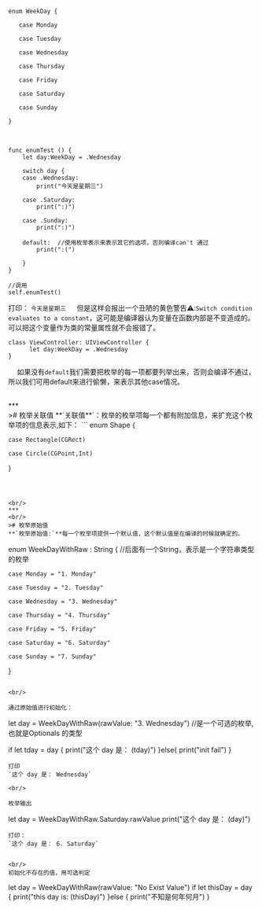 ```
enum WeekDay {

   case Monday

   case Tuesday

   case Wednesday

   case Thursday

   case Friday

   case Saturday

   case Sunday

}
```

<br/>

```
func enumTest () {
    let day:WeekDay = .Wednesday

    switch day {
    case .Wednesday:
        print("今天是星期三")
        
    case .Saturday:
        print(":)")
        
    case .Sunday:
        print(":)")
        
    default:  //使用枚举表示来表示其它的选项，否则编译can't 通过
        print(":(")
     
    }
}

//调用
self.enumTest()
```
打印：
`今天是星期三`
&emsp;  但是这样会报出一个丑陋的黄色警告⚠️:`Switch condition evaluates to a constant`，这可能是编译器认为变量在函数内部是不变造成的。可以把这个变量作为类的常量属性就不会报错了。
```
class ViewController: UIViewController {
      let day:WeekDay = .Wednesday
}
```

&emsp;  如果没有`default`我们需要把枚举的每一项都要列举出来，否则会编译不通过，所以我们可用default来进行偷懒，来表示其他case情况。



<br/>
***
<br/>
># 枚举关联值
**`关联值**`：枚举的枚举项每一个都有附加信息，来扩充这个枚举项的信息表示,如下：
```
enum Shape {
 
    case Rectangle(CGRect)

    case Circle(CGPoint,Int)
 
}
```



<br/>
***
<br/>
># 枚举原始值
**`枚举原始值:`**每一个枚举项提供一个默认值，这个默认值是在编译的时候就确定的。

```
enum WeekDayWithRaw : String {  //后面有一个String，表示是一个字符串类型的枚举
 
    case Monday = "1. Monday"

    case Tuesday = "2. Tuesday"

    case Wednesday = "3. Wednesday"

    case Thursday = "4. Thursday"

    case Friday = "5. Friday"

    case Saturday = "6. Saturday"

    case Sunday = "7. Sunday"
 
}
```

<br/>

通过原始值进行初始化：
```
let day = WeekDayWithRaw(rawValue: "3. Wednesday") //是一个可选的枚举,也就是Optionals 的类型
       
if let tday = day {
   print("这个 day 是： \(tday)")
}else{
   print("init fail")
}

```
打印
`这个 day 是： Wednesday`

<br/>

枚举输出
```
let day = WeekDayWithRaw.Saturday.rawValue
print("这个 day 是： \(day)")
```
打印：
`这个 day 是： 6. Saturday`


<br/>
初始化不存在的值，用可选判定
```
let day = WeekDayWithRaw(rawValue: "No Exist Value")
if let thisDay = day {
    print("this day is: \(thisDay)")
}else {
    print("不知是何年何月")
}
```

